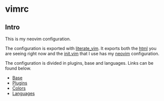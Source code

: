 # vimrc

## Intro

This is my neovim configuration.

The configuration is exported with [literate_vim](https://github.com/joajfreitas/literate-vim). It exports both the [html](https://joajfreitas.gitlab.io/dotfiles/vimrc.html) you are seeing right now and the [init.vim](https://gitlab.com/joajfreitas/dotfiles/-/blob/master/nvim/.config/nvim/init.vim) that I use has my  [neovim](http://neovim.io) configuration.

The configuration is divided in plugins, base and languages. Links can be found below.

* [Base](base.md)
* [Plugins](plugins.md)
* [Colors](colors.md)
* [Languages](language.md)


<!-- vim: set ft=vim: set conceallevel=0 -->
